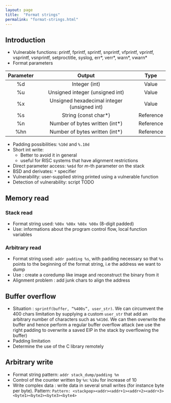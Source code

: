 ```yaml
---
layout: page
title:  "Format strings"
permalink: "format-strings.html"
---
```


## Introduction
* Vulnerable functions: printf, fprintf, sprintf, snprintf, vfprintf, vprintf, vsprintf,  vsnprintf, setproctitle, syslog, err*, verr*, warn*, vwarn*
* Format parameters

| Parameter | Output | Type |
|:---------:|:------:|:----:|
| %d | Integer (int) | Value |
| %u | Unsigned integer (unsigned int) | Value |
| %x | Unsigned hexadecimal integer (unsigned int) | Value |
| %s | String (const char*) | Reference |
| %n | Number of bytes written (int*) | Reference |
| %hn | Number of bytes written (int*) | Reference |

* Padding possibilities: `%10d` and `%.10d`
* Short int write:
    * Better to avoid it in general
    * useful for RISC systems that have alignment restrictions
* Direct parameter access: `%m$d` for *m*-th parameter on the stack
* BSD and derivates: `*` specifier
* Vulnerability: user-supplied string printed using a vulnerable function
* Detection of vulnerability: script TODO

## Memory read
### Stack read
* Format string used: `%08x %08x %08x %08x` (8-digit padded)
* Use: informations about the program control flow, local function variables

### Arbitrary read
* Format string used: `addr padding %s`, with padding necessary so that `%s` points to the beginning of the format string, i.e the address we want to dump
* Use : create a coredump like image and reconstruct the binary from it
* Alignment problem : add junk chars to align the address

## Buffer overflow
* Situation : `sprintf(buffer, ”%400s”, user_str)`. We can circumvent the 400 chars limitation by supplying a custom `user_str` that add an arbitrary number of characters such as `%410d`. We can then overwrite the buffer and hence perform a regular buffer overflow attack (we use the right padding to overwrite a saved EIP in the stack by overflowing the buffer)
* Padding limitation
* Determine the use of the C library remotely

## Arbitrary write
* Format string pattern: `addr stack_dump/padding %n`
* Control of the counter written by `%n`: `%10u` for increase of 10
* Write complex data : write data in several small writes (for instance byte per byte). Pattern: `Pattern: <stackpop><addr><addr+1><addr+2><addr+3><byte1><byte2><byte3><byte4>`
